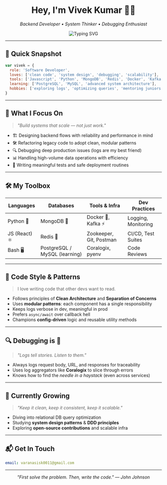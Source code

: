 <!--
![Black and White Simple Project Manager LinkedIn Banner](https://github.com/user-attachments/assets/a3d57b8c-0f52-4bd1-b773-8c447f6cf99a)
-->
<h1 align="center">Hey, I'm Vivek Kumar 👨‍💻</h1>
<p align="center">
  <em>Backend Developer • System Thinker • Debugging Enthusiast</em>
</p>

<p align="center">
  <img src="https://readme-typing-svg.herokuapp.com?font=Fira+Code&weight=500&size=24&pause=1000&center=true&vCenter=true&width=435&lines=Writing+scalable+systems+💻;Loving+debugging+and+logs+🔍;Clean+code+or+no+code+🔥" alt="Typing SVG" />
</p>

---

## 🚀 Quick Snapshot

```js
var vivek = {
  role: 'Software Developer',
  loves: ['clean code', 'system design', 'debugging', 'scalability'],
  tools: ['Javascript', 'Python', 'MongoDB', 'Redis', 'Docker', 'Kafka'],
  learning: ['PostgreSQL', 'MySQL', 'advanced system architecture'],
  hobbies: ['exploring logs', 'optimizing queries', 'mentoring juniors']
}
```

---

## 🧠 What I Focus On

> _"Build systems that scale — not just work."_

- 🏗 Designing backend flows with reliability and performance in mind  
- 🛠 Refactoring legacy code to adopt clean, modular patterns  
- 🔍 Debugging deep production issues (logs are my best friend)  
- 📊 Handling high-volume data operations with efficiency  
- 🧪 Writing meaningful tests and safe deployment routines  

---

## 🛠 My Toolbox

| Languages   | Databases        | Tools & Infra           | Dev Practices       |
|------------|------------------|--------------------------|---------------------|
| Python 🐍   | MongoDB 🍃        | Docker 🐳, Kafka ⚡       | Logging, Monitoring |
| JS (React) ⚛️ | Redis 🚀          | Zookeeper, Git, Postman | CI/CD, Test Suites  |
| Bash 🖥️     | PostgreSQL / MySQL (learning) | Coralogix, pyenv     | Code Reviews        |

---

## 🧩 Code Style & Patterns

> I love writing code that other devs want to read.

- Follows principles of **Clean Architecture** and **Separation of Concerns**
- Uses **modular patterns**: each component has a single responsibility
- Keeps logs verbose in dev, meaningful in prod
- Prefers `async/await` over callback hell
- Champions **config-driven** logic and reusable utility methods


---

## 🔍 Debugging is 🔑
> _"Logs tell stories. Listen to them."_  

- Always logs request body, URL, and responses for traceability
- Uses log aggregators like **Coralogix** to slice through errors
- Knows how to find the *needle in a haystack* (even across services)

---

## 🌱 Currently Growing
> _"Keep it clean, keep it consistent, keep it scalable."_  

- Diving into relational DB query optimization
- Studying **system design patterns** & **DDD principles**
- Exploring **open-source contributions** and scalable infra

---

## 📬 Get In Touch

```yaml
email: varanasisk0011@gmail.com
```

---

<p align="center"><em>"First solve the problem. Then, write the code." — John Johnson</em></p>

